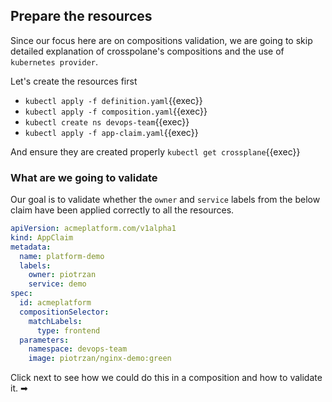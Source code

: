 ## Prepare the resources

Since our focus here are on compositions validation, we are going to skip
detailed explanation of crosspolane's compositions and the use of
`kubernetes provider`.

Let's create the resources first

- `kubectl apply -f definition.yaml`{{exec}}
- `kubectl apply -f composition.yaml`{{exec}}
- `kubectl create ns devops-team`{{exec}}
- `kubectl apply -f app-claim.yaml`{{exec}}

And ensure they are created properly `kubectl get crossplane`{{exec}}

### What are we going to validate

Our goal is to validate whether the `owner` and `service` labels from the below
claim have been applied correctly to all the resources.

```yaml
apiVersion: acmeplatform.com/v1alpha1
kind: AppClaim
metadata:
  name: platform-demo
  labels:
    owner: piotrzan
    service: demo
spec:
  id: acmeplatform
  compositionSelector:
    matchLabels:
      type: frontend
  parameters:
    namespace: devops-team
    image: piotrzan/nginx-demo:green
```

Click next to see how we could do this in a composition and how to validate it. ➡
